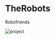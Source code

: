 # TheRobots
Robofriends

![project](https://user-images.githubusercontent.com/61431197/90225334-d823e080-de19-11ea-8dc6-018b0aeda9b6.jpg)
